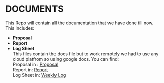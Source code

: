 # DOCUMENTS #
This Repo will contain all the documentation that we have done till now.  
This Includes:  
* **Proposal**      
* **Report**  
* **Log Sheet**   
This files contain the docs file but to work remotely we had to use any cloud platfrom so using google docs.
You can find:  
Proposal in : [Proposal](https://docs.google.com/document/d/1JEyzxOrzDzY4DLufG_-x5xUUsPbQIhZfDMDt2_x2jPQ/edit)  
Report in: [Report](https://docs.google.com/document/d/1fhvvlzgY63FPPB6HcxWFUSBi_j7gejGEk6KC19XqdWE/edit?usp=sharing)  
Log Sheet in: [Weekly Log](https://docs.google.com/spreadsheets/d/1KZf-mTcLXH8m1QyGe_XTuj1DDrPNFmF_fT6e1ga9z0o/edit?usp=sharing)
